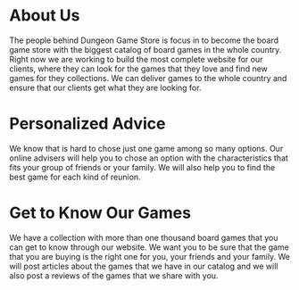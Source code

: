 # About Us

The people behind Dungeon Game Store is focus in to become the board game store
with the biggest catalog of board games in the whole country. Right now we are
working to build the most complete website for our clients, where they can look
for the games that they love and find new games for they collections. We can
deliver games to the whole country and ensure that our clients get what they are
looking for.

# Personalized Advice

We know that is hard to chose just one game among so many options. Our online
advisers will help you to chose an option with the characteristics that fits
your group of friends or your family. We will also help you to find the best
game for each kind of reunion.

# Get to Know Our Games

We have a collection with more than one thousand board games that you can get to
know through our website. We want you to be sure that the game that you are
buying is the right one for you, your friends and your family. We will post
articles about the games that we have in our catalog and we will also post
a reviews of the games that we share with you.
